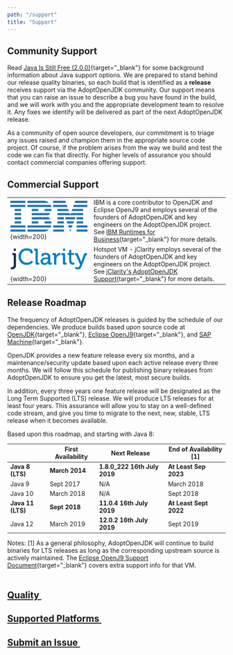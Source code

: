 ```yaml
---
path: "/support"
title: "Support"
---
```

## Community Support
Read [Java Is Still Free (2.0.0)](https://medium.com/@javachampions/java-is-still-free-2-0-0-6b9aa8d6d244){target="_blank"} for some background information about Java support options. We are prepared to stand behind our release quality binaries, so each build that is identified as a **release** receives support via the AdoptOpenJDK community. Our support means that you can raise an issue to describe a bug you have found in the build, and we will work with you and the appropriate development team to resolve it. Any fixes we identify will be delivered as part of the next AdoptOpenJDK release.

As a community of open source developers, our commitment is to triage any issues raised and champion them in the appropriate source code project. Of course, if the problem arises from the way we build and test the code we can fix that directly. For higher levels of assurance you should contact commercial companies offering support.

## Commercial Support

<div class="commercial-support">

|||
|--- |--- |
|![IBM logo](./images/ibm.svg){width=200}|IBM is a core contributor to OpenJDK and Eclipse OpenJ9 and employs several of the founders of AdoptOpenJDK and key engineers on the AdoptOpenJDK project. See [IBM Runtimes for Business](https://www.ibm.com/cloud/support-for-runtimes){target="_blank"} for more details.|
|![jClarity logo](./images/jclarity.png){width=200}|Hotspot VM - jClarity employs several of the founders of AdoptOpenJDK and key engineers on the AdoptOpenJDK project. See [jClarity's AdoptOpenJDK Support](https://www.jclarity.com/adoptopenjdk-support/){target="_blank"} for more details.|

</div>

## Release Roadmap
The frequency of AdoptOpenJDK releases is guided by the schedule of our dependencies. We produce builds based upon source code at [OpenJDK](https://openjdk.java.net/){target="_blank"}, [Eclipse OpenJ9](https://www.eclipse.org/openj9/){target="_blank"}, and [SAP Machine](https://sap.github.io/SapMachine/){target="_blank"}.

OpenJDK provides a new feature release every six months, and a maintenance/security update based upon each active release every three months. We will follow this schedule for publishing binary releases from AdoptOpenJDK to ensure you get the latest, most secure builds.

In addition, every three years one feature release will be designated as the Long Term Supported (LTS) release. We will produce LTS releases for at least four years. This assurance will allow you to stay on a well-defined code stream, and give you time to migrate to the next, new, stable, LTS release when it becomes available.

Based upon this roadmap, and starting with Java 8:

||First Availability|Next Release|End of Availability [1]|
|--- |--- |--- |--- |
|**Java 8 (LTS)**|**March 2014**|**1.8.0_222 16th July 2019**|**At Least Sep 2023**|
|Java 9|Sept 2017|N/A|March 2018|
|Java 10|March 2018|N/A|Sept 2018|
|**Java 11 (LTS)**|**Sept 2018**|**11.0.4 16th July 2019**|**At Least Sept 2022**|
|Java 12|March 2019|**12.0.2 16th July 2019**|Sept 2019|

Notes:
[1] As a general philosophy, AdoptOpenJDK will continue to build binaries for LTS releases as long as the corresponding upstream source is actively maintained. The [Eclipse OpenJ9 Support Document](https://www.eclipse.org/openj9/docs/openj9_support/){target="_blank"} covers extra support info for that VM.

<div class="home-links" style="margin-top: 3rem;">
  <a href="./quality" class="no-underline home-links">
    <h2 class="inline-block zero-margin">Quality&nbsp;<i class="fa fa-arrow-circle-o-right" aria-hidden="true"></i></h2>
  </a>
  <a href="./supported_platforms" class="no-underline home-links">
    <h2 class="inline-block zero-margin">Supported Platforms&nbsp;<i class="fa fa-arrow-circle-o-right" aria-hidden="true"></i></h2>
  </a>
  <a href="https://github.com/AdoptOpenJDK/openjdk-build/issues" class="no-underline home-links" target="_blank">
    <h2 class="inline-block zero-margin">Submit an Issue&nbsp;<i class="fa fa-arrow-circle-o-right" aria-hidden="true"></i></h2>
  </a>
</div>
